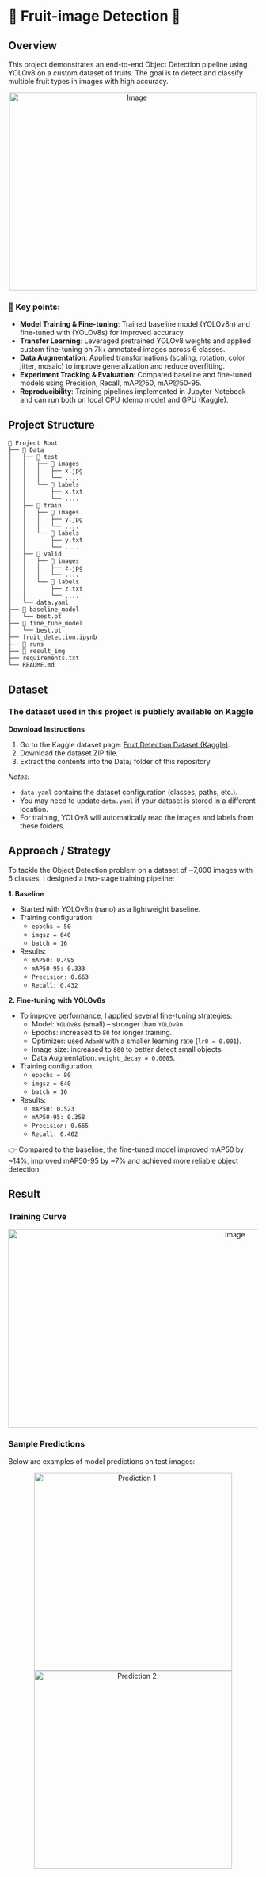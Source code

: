 # 🍊 Fruit-image Detection 🍎

## Overview  
This project demonstrates an end-to-end Object Detection pipeline using YOLOv8 on a custom dataset of fruits.
The goal is to detect and classify multiple fruit types in images with high accuracy.

<p align="center">
  <img src="result_img/feb0236c0b6281a9_jpg.rf.82836a6f62f2e3f47f566c3c7440f640.jpg" width="500" height="400" alt="Image"/>
</p>


### 🔑 Key points:
- **Model Training & Fine-tuning**: Trained baseline model (YOLOv8n) and fine-tuned with (YOLOv8s) for improved accuracy.
- **Transfer Learning**: Leveraged pretrained YOLOv8 weights and applied custom fine-tuning on 7k+ annotated images across 6 classes.
- **Data Augmentation**: Applied transformations (scaling, rotation, color jitter, mosaic) to improve generalization and reduce overfitting.
- **Experiment Tracking & Evaluation**: Compared baseline and fine-tuned models using Precision, Recall, mAP@50, mAP@50-95.
- **Reproducibility**: Training pipelines implemented in Jupyter Notebook and can run both on local CPU (demo mode) and GPU (Kaggle).

## Project Structure
```
📂 Project Root
├── 📂 Data
│   ├── 📂 test
│   │   ├── 📂 images
│   │   │   ├── x.jpg
│   │   │   └── ....
│   │   └── 📂 labels
│   │       ├── x.txt
│   │       └── ....
│   ├── 📂 train
│   │   ├── 📂 images
│   │   │   ├── y.jpg
│   │   │   └── ....
│   │   └── 📂 labels
│   │       ├── y.txt
│   │       └── ....
│   ├── 📂 valid
│   │   ├── 📂 images
│   │   │   ├── z.jpg
│   │   │   └── ....
│   │   └── 📂 labels
│   │       ├── z.txt
│   │       └── ....
│   └── data.yaml
├── 📂 baseline_model
│   └── best.pt
├── 📂 fine_tune_model
│   └── best.pt
├── fruit_detection.ipynb
├── 📂 runs
├── 📂 result_img
├── requirements.txt
└── README.md
```
## Dataset
### The dataset used in this project is publicly available on Kaggle
**Download Instructions**
1. Go to the Kaggle dataset page: [Fruit Detection Dataset (Kaggle)](https://www.kaggle.com/datasets/lakshaytyagi01/fruit-detection).
2. Download the dataset ZIP file.
3. Extract the contents into the Data/ folder of this repository.

*Notes:*
- `data.yaml` contains the dataset configuration (classes, paths, etc.).
- You may need to update `data.yaml` if your dataset is stored in a different location.
- For training, YOLOv8 will automatically read the images and labels from these folders.

## Approach / Strategy
To tackle the Object Detection problem on a dataset of ~7,000 images with 6 classes, I designed a two-stage training pipeline:

**1. Baseline**
- Started with YOLOv8n (nano) as a lightweight baseline.
- Training configuration:
  - `epochs = 50`
  - `imgsz = 640`
  - `batch = 16`
- Results:
  - `mAP50: 0.495`
  - `mAP50-95: 0.333`
  - `Precision: 0.663`
  - `Recall: 0.432`
 
**2. Fine-tuning with YOLOv8s**
- To improve performance, I applied several fine-tuning strategies:
  - Model: `YOLOv8s` (small) – stronger than `YOLOv8n`.
  - Epochs: increased to `80` for longer training.
  - Optimizer: used `AdamW` with a smaller learning rate (`lr0 = 0.001`).
  - Image size: increased to `800` to better detect small objects.
  - Data Augmentation: `weight_decay = 0.0005`.
- Training configuration:
  - `epochs = 80`
  - `imgsz = 640`
  - `batch = 16`
- Results:
  - `mAP50: 0.523`
  - `mAP50-95: 0.358`
  - `Precision: 0.665`
  - `Recall: 0.462`
 
👉 Compared to the baseline, the fine-tuned model improved mAP50 by ~14%, improved mAP50-95 by ~7% and achieved more reliable object detection.

## Result
### Training Curve
<p align="center">
  <img src="result_img/results.png" width="900" height="400" alt="Image"/>
</p>

### Sample Predictions
Below are examples of model predictions on test images:

<p align="center">
  <img src="result_img/0e808bb4e4d7d7a4_jpg.rf.b2448884f65060fd8bb0d85acfdc1460.jpg" width="400" alt="Prediction 1"/>
  <img src="result_img/1a6bac43aad58ca1_jpg.rf.69630580f3fd23f055cd294ba8354d51.jpg" width="400" alt="Prediction 2"/>
</p>










